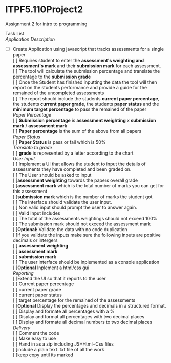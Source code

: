 # ITPF5.110Project2
Assignment 2 for intro to programming

Task List  
*Application Description*  
- [ ] Create Application using javascript that tracks assessments for a single paper  
 [ ] Requires student to enter the **assessment's weighting and assessment's mark** and their **submission mark** for each assessment.  
 [ ] The tool will calculate the submission percentage and translate the percentage to the **submission grade**  
 [ ] Once the Student has finished inputting the data the tool will then report on the students performance and provide a guide for the remained of the uncompleted assessments  
 [ ] The report should include the students **current paper percentage**, the students **current paper grade**, the students **paper status** and the **minimum target percentage** to pass the remained of the paper   
*Paper Percentage*  
 [ ] **Submission percentage** is **assessment weighting** x **submission mark** / **assessment mark**  
 [ ] **Paper percentage** is the sum of the above from all papers  
*Paper Status*  
 [ ] **Paper Status** is pass or fail which is 50%  
*Translate to grade*  
 [ ] **grade** is represented by a letter according to the chart  
*User Input*  
 [ ] Implement a UI that allows the student to input the details of assessments they have completed and been graded on.   
 [ ] The User should be asked to input  
     [ ]**assessment weighting** towards the papers overall grade  
     [ ]**assessment mark** which is the total number of marks you can get for this assessment  
     [ ]**submission mark** which is the number of marks the student got  
 [ ] The interface should validate the user input.  
     [ ] Non valid input should prompt the user to answer again.  
     [ ] Valid Input Includes  
         [ ] The total of the assessments weightings should not exceed 100%  
         [ ] The submission mark should not exceed the assessment mark  
 [ ]**Optional:** Validate the data with no code duplication  
     [ ]if you validate the inputs make sure the following inputs are positive decimals or intergers  
         [ ] **assessment weighting**  
         [ ] **assessment mark**  
         [ ] **submission mark**  
 [ ] The user interface should be inplemented as a console application  
 [ ]**Optional** Inplement a html/css gui   
*Reporting*  
 [ ]Extend the UI so that it reports to the user  
     [ ] Current paper percentage  
     [ ] current paper grade  
     [ ] current paper status  
     [ ] target percentage for the remained of the assessments  
     [ ]**Optional** Display the percentages and decimals in a structured format.  
         [ ] Display and formate all percentages with a %  
         [ ] Display and format all percentages with two decimal places  
         [ ] Display and formate all decimal numbers to two decimal places  
*Delivery*   
 [ ] Comment the code  
 [ ] Make easy to use  
 [ ] Hand in as a zip including JS+Html+Css files  
     [ ]include a plain text .txt file of all the work  
     [ ]keep copy until its marked  
